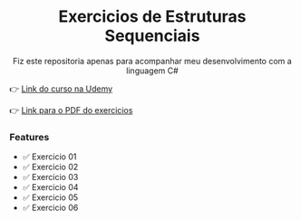 <h1 align="center">Exercicios de Estruturas Sequenciais</h1>

<p align="center">Fiz este repositoria apenas para acompanhar meu desenvolvimento com a linguagem C#</p>

:point_right: [Link do curso na Udemy](https://www.udemy.com/course/programacao-orientada-a-objetos-csharp/)

:point_right: [Link para o PDF do exercicios](https://att-c.udemycdn.com/2018-11-25_17-06-24-98549fed296589a4118d9b038bd696f7/original.pdf?response-content-disposition=attachment%3B+filename%3Dexercicios2-estrutura-condicional.pdf&Expires=1666998316&Signature=jH07~MoXjEYlFT2Ap6ZYMeIqJrwZanKHNY5ddxwqdMCQepOHYY9hFmIa27ln-MgDlFe3Moz7X3RVBchmES-MQpaAnM~bWg3HCaxYjIKHwXvqxafF61MYQT38o9JGuvx9uWwItQMgSg-P7jWN5ORIG-WOApl1xfRr6eNKVImEug34D3JZSxwc5uFxo7mKLQiwUMjCtuf2NRiZ9zTtFQlPsZwOoka43VZex0aSPdZnOR4uRyVOWvuC2ijzW5uNd9XAjs21pzVrr8d~iTK8xhmHa~s0WMMFkWV4W~0Coz5hH83RgUrlw5F6TPJ5jx3Omy8QNo4KzCk6o73XLImJ0WQO6g__&Key-Pair-Id=APKAITJV77WS5ZT7262A)


### Features

- :white_check_mark: Exercicio 01
- :white_check_mark: Exercicio 02
- :white_check_mark: Exercicio 03
- :white_check_mark: Exercicio 04
- :white_check_mark: Exercicio 05
- :white_check_mark: Exercicio 06


